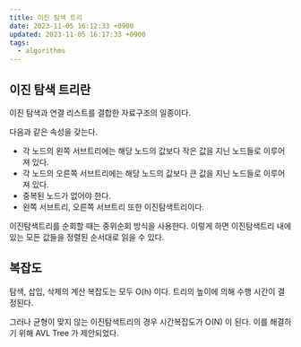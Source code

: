 ```yaml
---
title: 이진 탐색 트리
date: 2023-11-05 16:12:33 +0900
updated: 2023-11-05 16:17:33 +0900
tags:
  - algorithms
---
```


## 이진 탐색 트리란

이진 탐색과 연결 리스트를 결합한 자료구조의 일종이다.  

다음과 같은 속성을 갖는다.

- 각 노드의 왼쪽 서브트리에는 해당 노드의 값보다 작은 값을 지닌 노드들로 이루어져 있다.
- 각 노드의 오른쪽 서브트리에는 해당 노드의 값보다 큰 값을 지닌 노드들로 이루어져 있다.
- 중복된 노드가 없어야 한다.
- 왼쪽 서브트리, 오른쪽 서브트리 또한 이진탐색트리이다.

이진탐색트리를 순회할 때는 중위순회 방식을 사용한다. 이렇게 하면 이진탐색트리 내에 있는 모든 값들을 정렬된 순서대로 읽을 수 있다.

## 복잡도

탐색, 삽입, 삭제의 계산 복잡도는 모두 O(h) 이다. 트리의 높이에 의해 수행 시간이 결정된다.

그러나 균형이 맞지 않는 이진탐색트리의 경우 시간복잡도가 O(N) 이 된다. 이를 해결하기 위해 AVL Tree 가 제안되었다.

